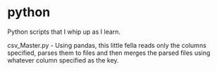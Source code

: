 # python
Python scripts that I whip up as I learn.

csv_Master.py - Using pandas, this little fella reads only the columns specified, parses them to files and then merges the parsed files using whatever column specified as the key.
